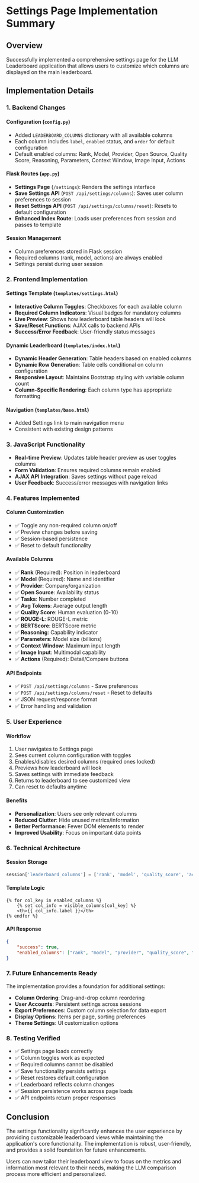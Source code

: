 # Settings Page Implementation Summary

## Overview
Successfully implemented a comprehensive settings page for the LLM Leaderboard application that allows users to customize which columns are displayed on the main leaderboard.

## Implementation Details

### 1. Backend Changes

#### Configuration (`config.py`)
- Added `LEADERBOARD_COLUMNS` dictionary with all available columns
- Each column includes `label`, `enabled` status, and `order` for default configuration
- Default enabled columns: Rank, Model, Provider, Open Source, Quality Score, Reasoning, Parameters, Context Window, Image Input, Actions

#### Flask Routes (`app.py`)
- **Settings Page** (`/settings`): Renders the settings interface
- **Save Settings API** (`POST /api/settings/columns`): Saves user column preferences to session
- **Reset Settings API** (`POST /api/settings/columns/reset`): Resets to default configuration
- **Enhanced Index Route**: Loads user preferences from session and passes to template

#### Session Management
- Column preferences stored in Flask session
- Required columns (rank, model, actions) are always enabled
- Settings persist during user session

### 2. Frontend Implementation

#### Settings Template (`templates/settings.html`)
- **Interactive Column Toggles**: Checkboxes for each available column
- **Required Column Indicators**: Visual badges for mandatory columns
- **Live Preview**: Shows how leaderboard table headers will look
- **Save/Reset Functions**: AJAX calls to backend APIs
- **Success/Error Feedback**: User-friendly status messages

#### Dynamic Leaderboard (`templates/index.html`)
- **Dynamic Header Generation**: Table headers based on enabled columns
- **Dynamic Row Generation**: Table cells conditional on column configuration
- **Responsive Layout**: Maintains Bootstrap styling with variable column count
- **Column-Specific Rendering**: Each column type has appropriate formatting

#### Navigation (`templates/base.html`)
- Added Settings link to main navigation menu
- Consistent with existing design patterns

### 3. JavaScript Functionality
- **Real-time Preview**: Updates table header preview as user toggles columns
- **Form Validation**: Ensures required columns remain enabled
- **AJAX API Integration**: Saves settings without page reload
- **User Feedback**: Success/error messages with navigation links

### 4. Features Implemented

#### Column Customization
- ✅ Toggle any non-required column on/off
- ✅ Preview changes before saving
- ✅ Session-based persistence
- ✅ Reset to default functionality

#### Available Columns
- ✅ **Rank** (Required): Position in leaderboard
- ✅ **Model** (Required): Name and identifier
- ✅ **Provider**: Company/organization
- ✅ **Open Source**: Availability status
- ✅ **Tasks**: Number completed
- ✅ **Avg Tokens**: Average output length
- ✅ **Quality Score**: Human evaluation (0-10)
- ✅ **ROUGE-L**: ROUGE-L metric
- ✅ **BERTScore**: BERTScore metric
- ✅ **Reasoning**: Capability indicator
- ✅ **Parameters**: Model size (billions)
- ✅ **Context Window**: Maximum input length
- ✅ **Image Input**: Multimodal capability
- ✅ **Actions** (Required): Detail/Compare buttons

#### API Endpoints
- ✅ `POST /api/settings/columns` - Save preferences
- ✅ `POST /api/settings/columns/reset` - Reset to defaults
- ✅ JSON request/response format
- ✅ Error handling and validation

### 5. User Experience

#### Workflow
1. User navigates to Settings page
2. Sees current column configuration with toggles
3. Enables/disables desired columns (required ones locked)
4. Previews how leaderboard will look
5. Saves settings with immediate feedback
6. Returns to leaderboard to see customized view
7. Can reset to defaults anytime

#### Benefits
- **Personalization**: Users see only relevant columns
- **Reduced Clutter**: Hide unused metrics/information
- **Better Performance**: Fewer DOM elements to render
- **Improved Usability**: Focus on important data points

### 6. Technical Architecture

#### Session Storage
```python
session['leaderboard_columns'] = ['rank', 'model', 'quality_score', 'actions']
```

#### Template Logic
```jinja2
{% for col_key in enabled_columns %}
    {% set col_info = visible_columns[col_key] %}
    <th>{{ col_info.label }}</th>
{% endfor %}
```

#### API Response
```json
{
    "success": true,
    "enabled_columns": ["rank", "model", "provider", "quality_score", "actions"]
}
```

### 7. Future Enhancements Ready

The implementation provides a foundation for additional settings:
- **Column Ordering**: Drag-and-drop column reordering
- **User Accounts**: Persistent settings across sessions
- **Export Preferences**: Custom column selection for data export
- **Display Options**: Items per page, sorting preferences
- **Theme Settings**: UI customization options

### 8. Testing Verified

- ✅ Settings page loads correctly
- ✅ Column toggles work as expected
- ✅ Required columns cannot be disabled
- ✅ Save functionality persists settings
- ✅ Reset restores default configuration
- ✅ Leaderboard reflects column changes
- ✅ Session persistence works across page loads
- ✅ API endpoints return proper responses

## Conclusion

The settings functionality significantly enhances the user experience by providing customizable leaderboard views while maintaining the application's core functionality. The implementation is robust, user-friendly, and provides a solid foundation for future enhancements.

Users can now tailor their leaderboard view to focus on the metrics and information most relevant to their needs, making the LLM comparison process more efficient and personalized.